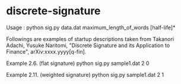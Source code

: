 # discrete-signature

Usage  :  python sig.py  data.dat  maximum_length_of_words  [half-life]*

Followings are examples of startup descriptions taken from
Takanori Adachi, Yusuke Naritomi, "Discrete Signature and its Application to Finance", arXiv:xxxx.yyyy[q-fin].

Example 2.6. (flat signature)
python sig.py sample1.dat 2 0

Example 2.11. (weighted signature)
python sig.py sample1.dat 2 1
